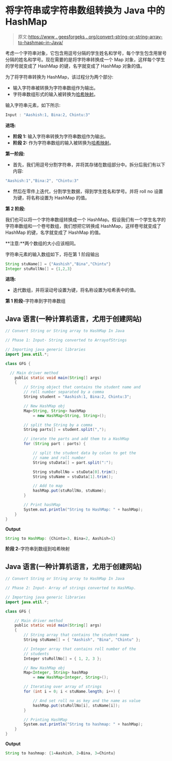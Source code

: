 # 将字符串或字符串数组转换为 Java 中的 HashMap

> 原文:[https://www . geesforgeks . org/convert-string-or-string-array-to-hashmap-in-Java/](https://www.geeksforgeeks.org/convert-string-or-string-array-to-hashmap-in-java/)

考虑一个字符串对象，它包含用逗号分隔的学生姓名和学号，每个学生包含用冒号分隔的姓名和学号。现在需要的是将字符串转换成一个 Map 对象，这样每个学生的学号就变成了 HashMap 的键，名字就变成了 HashMap 对象的值。

为了将字符串转换为 HashMap，该过程分为两个部分:

*   输入字符串被转换为字符串数组作为输出。
*   字符串数组形式的输入被转换为[哈希映射](https://www.geeksforgeeks.org/java-util-hashmap-in-java/)。

输入字符串元素，如下所示:

```java
Input : "Aashish:1, Bina:2, Chintu:3"
```

**进场:**

*   **阶段 1:** 输入字符串转换为字符串数组作为输出。
*   **阶段 2:** 作为字符串数组的输入被转换为[哈希映射](https://www.geeksforgeeks.org/java-util-hashmap-in-java/)。

**第一阶段:**

*   首先，我们用逗号分割字符串，并将其存储在数组部分中。拆分后我们有以下内容:

```java
"Aashish:1","Bina:2", "Chintu:3"
```

*   然后在零件上迭代，分割学生数据，得到学生姓名和学号。并将 roll no 设置为键，将名称设置为 HashMap 的值。

**第 2 阶段:**

我们也可以将一个字符串数组转换成一个 HashMap。假设我们有一个学生名字的字符串数组和一个卷号数组，我们想把它转换成 HashMap，这样卷号就变成了 HashMap 的键，名字就变成了 HashMap 的值。

**注意:**两个数组的大小应该相同。

字符串元素的输入数组如下，将在第 1 阶段输出

```java
String stuName[] = {"Aashish","Bina","Chintu"}
Integer stuRollNo[] = {1,2,3}
```

**进场:**

*   迭代数组，并将滚动号设置为键，将名称设置为哈希表中的值。

**第 1 阶段**–字符串到字符串数组

## Java 语言(一种计算机语言，尤用于创建网站)

```java
// Convert String or String array to HashMap In Java

// Phase 1: Input- String converted to ArrayofStrings

// Importing java generic libraries
import java.util.*;

class GFG {

  // Main driver method
    public static void main(String[] args)
    {
        // String object that contains the student name and
        // roll number separated by a comma
        String student = "Aashish:1, Bina:2, Chintu:3";

        // New HashMap obj
        Map<String, String> hashMap
            = new HashMap<String, String>();

        // split the String by a comma
        String parts[] = student.split(",");

        // iterate the parts and add them to a HashMap
        for (String part : parts) {

            // split the student data by colon to get the
            // name and roll number
            String stuData[] = part.split(":");

            String stuRollNo = stuData[0].trim();
            String stuName = stuData[1].trim();

            // Add to map
            hashMap.put(stuRollNo, stuName);
        }

        // Print hashMap
        System.out.println("String to HashMap: " + hashMap);
    }
}
```

**Output**

```java
String to HashMap: {Chintu=3, Bina=2, Aashish=1}
```

**阶段 2**–字符串到数组到哈希映射

## Java 语言(一种计算机语言，尤用于创建网站)

```java
// Convert String or String array to HashMap In Java

// Phase 2: Input- Array of strings converted to HashMap.

// Importing java generic libraries
import java.util.*;

class GFG {

    // Main driver method
    public static void main(String[] args)
    {
        // String array that contains the student name
        String stuName[] = { "Aashish", "Bina", "Chintu" };

        // Integer array that contains roll number of the
        // students
        Integer stuRollNo[] = { 1, 2, 3 };

        // New HashMap obj
        Map<Integer, String> hashMap
            = new HashMap<Integer, String>();

        // Iterating over array of strings
        for (int i = 0; i < stuName.length; i++) {

            // And set roll no as key and the name as value
            hashMap.put(stuRollNo[i], stuName[i]);
        }

        // Printing HashMap
        System.out.println("String to hashmap: " + hashMap);
    }
}
```

**Output**

```java
String to hashmap: {1=Aashish, 2=Bina, 3=Chintu}
```